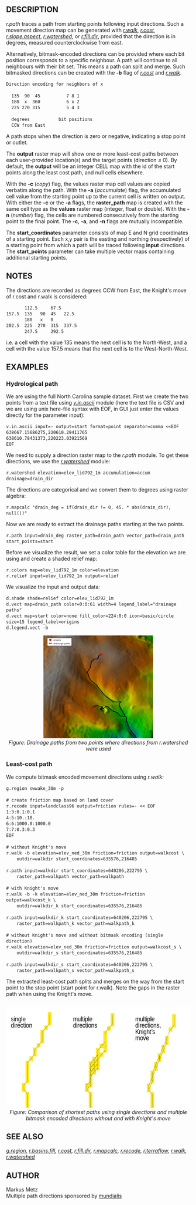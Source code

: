## DESCRIPTION

*r.path* traces a path from starting points following input directions.
Such a movement direction map can be generated with
*[r.walk](r.walk.md)*, *[r.cost](r.cost.md)*,
*[r.slope.aspect](r.slope.aspect.md)*, *[r.watershed](r.watershed.md)*,
or *[r.fill.dir](r.fill.dir.md)*, provided that the direction is in
degrees, measured counterclockwise from east.

Alternatively, bitmask-encoded directions can be provided where each bit
position corresponds to a specific neighbour. A path will continue to
all neighbours with their bit set. This means a path can split and
merge. Such bitmasked directions can be created with the **-b** flag of
*[r.cost](r.cost.md)* and *[r.walk](r.walk.md)*.

```shell
Direction encoding for neighbors of x

  135  90  45          7 8 1
  180  x  360          6 x 2
  225 270 315          5 4 3

  degrees           bit positions
  CCW from East
```

A path stops when the direction is zero or negative, indicating a stop
point or outlet.

The **output** raster map will show one or more least-cost paths between
each user-provided location(s) and the target points (direction ≤ 0). By
default, the **output** will be an integer CELL map with the id of the
start points along the least cost path, and null cells elsewhere.

With the **-c** (*copy*) flag, the values raster map cell values are
copied verbatim along the path. With the **-a** (*accumulate*) flag, the
accumulated cell value from the starting point up to the current cell is
written on output. With either the **-c** or the **-a** flags, the
**raster_path** map is created with the same cell type as the **values**
raster map (integer, float or double). With the **-n** (*number*) flag,
the cells are numbered consecutively from the starting point to the
final point. The **-c**, **-a**, and **-n** flags are mutually
incompatible.

The **start_coordinates** parameter consists of map E and N grid
coordinates of a starting point. Each x,y pair is the easting and
northing (respectively) of a starting point from which a path will be
traced following **input** directions. The **start_points** parameter
can take multiple vector maps containing additional starting points.

## NOTES

The directions are recorded as degrees CCW from East, the Knight's move
of r.cost and r.walk is considered:

```shell
       112.5     67.5
157.5  135   90  45   22.5
       180   x   0
202.5  225  270  315  337.5
       247.5     292.5
```

i.e. a cell with the value 135 means the next cell is to the North-West,
and a cell with the value 157.5 means that the next cell is to the
West-North-West.

## EXAMPLES

### Hydrological path

We are using the full North Carolina sample dataset. First we create the
two points from a text file using *[v.in.ascii](v.in.ascii.md)* module
(here the text file is CSV and we are using unix here-file syntax with
EOF, in GUI just enter the values directly for the parameter input):

```shell
v.in.ascii input=- output=start format=point separator=comma <<EOF
638667.15686275,220610.29411765
638610.78431373,220223.03921569
EOF
```

We need to supply a direction raster map to the *r.path* module. To get
these directions, we use the *[r.watershed](r.watershed.md)* module:

```shell
r.watershed elevation=elev_lid792_1m accumulation=accum drainage=drain_dir
```

The directions are categorical and we convert them to degrees using
raster algebra:

```shell
r.mapcalc "drain_deg = if(drain_dir != 0, 45. * abs(drain_dir), null())"
```

Now we are ready to extract the drainage paths starting at the two
points.

```shell
r.path input=drain_deg raster_path=drain_path vector_path=drain_path start_points=start
```

Before we visualize the result, we set a color table for the elevation
we are using and create a shaded relief map:

```shell
r.colors map=elev_lid792_1m color=elevation
r.relief input=elev_lid792_1m output=relief
```

We visualize the input and output data:

```shell
d.shade shade=relief color=elev_lid792_1m
d.vect map=drain_path color=0:0:61 width=4 legend_label="drainage paths"
d.vect map=start color=none fill_color=224:0:0 icon=basic/circle size=15 legend_label=origins
d.legend.vect -b
```

<div align="center">

[<img src="r_path_with_r_watershed_direction.png" width="300"
height="280" alt="drainage using r.watershed" />](r_path_with_r_watershed_direction.png)  
*Figure: Drainage paths from two points where directions from
r.watershed were used*

</div>

### Least-cost path

We compute bitmask encoded movement directions using *r.walk:*

```shell
g.region swwake_30m -p

# create friction map based on land cover
r.recode input=landclass96 output=friction rules=- << EOF
1:3:0.1:0.1
4:5:10.:10.
6:6:1000.0:1000.0
7:7:0.3:0.3
EOF

# without Knight's move
r.walk -b elevation=elev_ned_30m friction=friction output=walkcost \
    outdir=walkdir start_coordinates=635576,216485

r.path input=walkdir start_coordinates=640206,222795 \
    raster_path=walkpath vector_path=walkpath

# with Knight's move
r.walk -b -k elevation=elev_ned_30m friction=friction output=walkcost_k \
    outdir=walkdir_k start_coordinates=635576,216485

r.path input=walkdir_k start_coordinates=640206,222795 \
    raster_path=walkpath_k vector_path=walkpath_k

# without Knight's move and without bitmask encoding (single direction)
r.walk elevation=elev_ned_30m friction=friction output=walkcost_s \
    outdir=walkdir_s start_coordinates=635576,216485

r.path input=walkdir_s start_coordinates=640206,222795 \
    raster_path=walkpath_s vector_path=walkpath_s
```

The extracted least-cost path splits and merges on the way from the
start point to the stop point (start point for r.walk). Note the gaps in
the raster path when using the Knight's move.

```shell

```

<div align="center">

[<img src="r_path_with_bitmask.png" width="600" height="274"
alt="least cost path using bitmask" />](r_path_with_bitmask.png)  
*Figure: Comparison of shortest paths using single directions and
multiple bitmask encoded directions without and with Knight's move*

</div>

## SEE ALSO

*[g.region](g.region.md), [r.basins.fill](r.basins.fill.md),
[r.cost](r.cost.md), [r.fill.dir](r.fill.dir.md),
[r.mapcalc](r.mapcalc.md), [r.recode](r.recode.md),
[r.terraflow](r.terraflow.md), [r.walk](r.walk.md),
[r.watershed](r.watershed.md)*

## AUTHOR

Markus Metz  
Multiple path directions sponsored by
[mundialis](https://www.mundialis.de)
